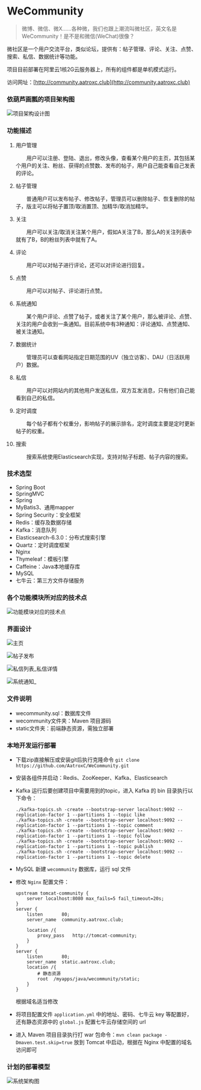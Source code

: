 # WeCommunity
> 微博、微信、微X......各种微，我们也跟上潮流叫微社区，英文名是 WeCommunity！是不是和微信(WeChat)很像？

微社区是一个用户交流平台，类似论坛，提供有：帖子管理、评论、关注、点赞、搜索、私信、数据统计等功能。

项目目前部署在阿里云1核2G云服务器上，所有的组件都是单机模式运行。

访问网址：[http://community.aatroxc.club](http://community.aatroxc.club)




### 依葫芦画瓢的项目架构图

![项目架构设计图](https://i.loli.net/2020/07/01/umXATrRW2PCLhEI.png "项目架构设计图")


### 功能描述

1. 用户管理

   &emsp;&emsp;用户可以注册、登陆、退出，修改头像，查看某个用户的主页，其包括某个用户的关注、粉丝、获得的点赞数、发布的帖子，用户自己能查看自己发表的评论。

2. 帖子管理

   &emsp;&emsp;普通用户可以发布帖子、修改帖子，管理员可以删除帖子、恢复删除的帖子，版主可以将帖子置顶/取消置顶、加精华/取消加精华。

3. 关注

   &emsp;&emsp;用户可以关注/取消关注某个用户，假如A关注了B，那么A的关注列表中就有了B，B的粉丝列表中就有了A。

4. 评论

   &emsp;&emsp;用户可以对帖子进行评论，还可以对评论进行回复。

5. 点赞

   &emsp;&emsp;用户可以对帖子、评论进行点赞。

6. 系统通知

   &emsp;&emsp;某个用户评论、点赞了帖子，或者关注了某个用户，那么被评论、点赞、关注的用户会收到一条通知。目前系统中有3种通知：评论通知、点赞通知、被关注通知。

7. 数据统计

   &emsp;&emsp;管理员可以查看网站指定日期范围的UV（独立访客）、DAU（日活跃用户）数据。

8. 私信

   &emsp;&emsp;用户可以对网站内的其他用户发送私信，双方互发消息，只有他们自己能看到自己的私信。

9. 定时调度

   &emsp;&emsp;每个帖子都有个权重分，影响帖子的展示排名，定时调度主要是定时更新帖子的权重。

10. 搜索

    &emsp;&emsp;搜索系统使用Elasticsearch实现，支持对帖子标题、帖子内容的搜索。



### 技术选型

- Spring Boot
- SpringMVC
- Spring
- MyBatis3、通用mapper
- Spring Security：安全框架
- Redis：缓存及数据存储
- Kafka：消息队列
- Elasticsearch-6.3.0：分布式搜索引擎
- Quartz：定时调度框架
- Nginx
- Thymeleaf：模板引擎
- Caffeine：Java本地缓存库
- MySQL
- 七牛云：第三方文件存储服务



### 各个功能模块所对应的技术点

![功能模块对应的技术点](https://i.loli.net/2020/07/01/u3DRnvrxfUNKhtc.jpg)





### 界面设计

![主页](https://i.loli.net/2020/07/01/VbQYPd9wvWzxjy8.jpg "主页")

![帖子发布](https://i.loli.net/2020/07/01/ANeDU75GaMB36ZT.jpg "帖子发布")

![私信列表_私信详情](https://i.loli.net/2020/07/01/p6HQtoPlJXNGdwz.jpg "私信列表_私信详情")

![系统通知_](https://i.loli.net/2020/07/01/mbvtnlCgZyYWqLS.jpg "系统通知_")





### 文件说明

- wecommunity.sql：数据库文件
- wecommunity文件夹：Maven 项目源码
- static文件夹：前端静态资源，需独立部署





### 本地开发运行部署

- 下载zip直接解压或安装git后执行克隆命令 `git clone https://github.com/AatroxC/WeCommunity.git`

- 安装各组件并启动：Redis、ZooKeeper、Kafka、Elasticsearch

- Kafka 运行后要创建项目中需要用到的topic，进入 Kafka 的 bin 目录执行以下命令：

  ```shell
  ./kafka-topics.sh -create --bootstrap-server localhost:9092 --replication-factor 1 --partitions 1 --topic like
  ./kafka-topics.sh -create --bootstrap-server localhost:9092 --replication-factor 1 --partitions 1 --topic comment
  ./kafka-topics.sh -create --bootstrap-server localhost:9092 --replication-factor 1 --partitions 1 --topic follow
  ./kafka-topics.sh -create --bootstrap-server localhost:9092 --replication-factor 1 --partitions 1 --topic publish
  ./kafka-topics.sh -create --bootstrap-server localhost:9092 --replication-factor 1 --partitions 1 --topic delete
  ```

- MySQL 新建 `wecommunity` 数据库，运行 sql 文件

- 修改 `Nginx` 配置文件：

  ```nginx
  upstream tomcat-community {
      server localhost:8080 max_fails=5 fail_timeout=20s;
  }
  server {
      listen       80;
      server_name  community.aatroxc.club;
  
      location /{
          proxy_pass   http://tomcat-community;
      }
  }
  server {
      listen       80;
      server_name  static.aatroxc.club;
      location /{
          # 静态资源
          root  /myapps/java/wecommunity/static;
      }
  }
  ```

  根据域名适当修改

- 将项目配置文件 `application.yml` 中的地址、密码、七牛云 key 等配置好，还有静态资源中的 `global.js` 配置七牛云存储空间的 url

- 进入 Maven 项目目录执行打 war 包命令：`mvn clean package -Dmaven.test.skip=true` 放到 Tomcat 中启动，根据在 Nginx 中配置的域名访问即可







### 计划的部署模型

![系统架构图](https://i.loli.net/2020/07/01/aeb4DlWr6GcAOJ8.jpg "系统架构图")